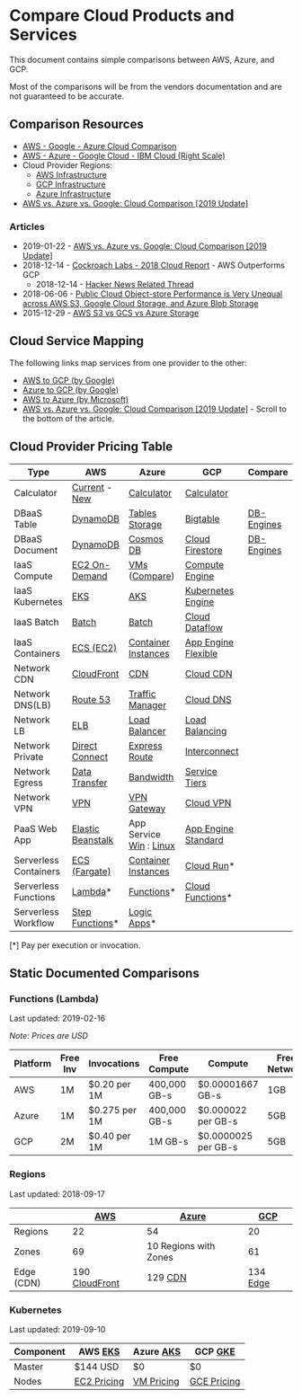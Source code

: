 # Compare Cloud Products and Services

This document contains simple comparisons between AWS, Azure, and GCP.

Most of the comparisons will be from the vendors documentation and are not guaranteed to be accurate.

## Comparison Resources

* [AWS - Google - Azure Cloud Comparison](https://caylent.com/aws-google-azure-cloud-comparison/)
* [AWS - Azure - Google Cloud - IBM Cloud (Right Scale)](https://www.rightscale.com/cloud-comparison-tool/)
* Cloud Provider Regions:
  * [AWS Infrastructure](https://www.infrastructure.aws/)
  * [GCP Infrastructure](https://cloud.google.com/about/locations/#regions-tab)
  * [Azure Infrastructure](https://azure.microsoft.com/en-au/global-infrastructure/regions/)
* [AWS vs. Azure vs. Google: Cloud Comparison [2019 Update]](https://www.datamation.com/cloud-computing/aws-vs-azure-vs-google-cloud-comparison.html)

### Articles

* 2019-01-22 - [AWS vs. Azure vs. Google: Cloud Comparison [2019 Update]](https://www.datamation.com/cloud-computing/aws-vs-azure-vs-google-cloud-comparison.html)
* 2018-12-14 - [Cockroach Labs - 2018 Cloud Report](https://www.cockroachlabs.com/blog/2018_cloud_report/) - AWS Outperforms GCP
  * 2018-12-14 - [Hacker News Related Thread](https://news.ycombinator.com/item?id=18673541)
* 2018-06-06 - [Public Cloud Object-store Performance is Very Unequal across AWS S3, Google Cloud Storage, and Azure Blob Storage](https://dev.to/sachinkagarwal/public-cloud-object-store-performance-is-very-unequal-across-aws-s3-google-cloud-storage-and-azure-blob-storage-13do)
* 2015-12-29 - [AWS S3 vs GCS vs Azure Storage](http://blog.zachbjornson.com/2015/12/29/cloud-storage-performance.html)

## Cloud Service Mapping

The following links map services from one provider to the other:

* [AWS to GCP (by Google)](https://cloud.google.com/free/docs/map-aws-google-cloud-platform)
* [Azure to GCP (by Google)](https://cloud.google.com/free/docs/map-azure-google-cloud-platform)
* [AWS to Azure (by Microsoft)](https://docs.microsoft.com/en-us/azure/architecture/aws-professional/services)
* [AWS vs. Azure vs. Google: Cloud Comparison [2019 Update]](https://www.datamation.com/cloud-computing/aws-vs-azure-vs-google-cloud-comparison.html) - Scroll to the bottom of the article.

## Cloud Provider Pricing Table

| Type | AWS | Azure | GCP | Compare |
|-|-|-|-|-|
|Calculator|[Current](https://calculator.s3.amazonaws.com/index.html) - [New](https://calculator.aws/#/)| [Calculator](https://azure.microsoft.com/en-au/pricing/calculator/)| [Calculator](https://cloud.google.com/products/calculator/)||
|DBaaS Table|[DynamoDB](https://aws.amazon.com/dynamodb/pricing/)|[Tables Storage](https://azure.microsoft.com/en-au/pricing/details/storage/tables/)|[Bigtable](https://cloud.google.com/bigtable/pricing)|[DB-Engines](https://db-engines.com/en/system/Amazon+DynamoDB%3BGoogle+Cloud+Bigtable%3BMicrosoft+Azure+Cosmos+DB%3BMicrosoft+Azure+Table+Storage)|
|DBaaS Document|[DynamoDB](https://aws.amazon.com/dynamodb/pricing/)|[Cosmos DB](https://azure.microsoft.com/en-au/pricing/details/cosmos-db/)|[Cloud Firestore](https://cloud.google.com/firestore/pricing)|[DB-Engines](https://db-engines.com/en/system/Amazon+DynamoDB%3BGoogle+Cloud+Firestore%3BMicrosoft+Azure+Cosmos+DB)|
|IaaS Compute|[EC2 On-Demand](https://aws.amazon.com/ec2/pricing/on-demand/)|[VMs](https://azure.microsoft.com/en-au/pricing/details/virtual-machines/series/) ([Compare](https://azureprice.net/?region=australiaeast&timeoption=month&currency=AUD))|[Compute Engine](https://cloud.google.com/compute/all-pricing)||
|IaaS Kubernetes|[EKS](https://aws.amazon.com/eks/pricing/)|[AKS](https://azure.microsoft.com/en-au/pricing/details/kubernetes-service/)|[Kubernetes Engine](https://cloud.google.com/kubernetes-engine/pricing)||
|IaaS Batch|[Batch](https://aws.amazon.com/batch/pricing/)|[Batch](https://azure.microsoft.com/en-au/pricing/details/batch/)|[Cloud Dataflow](https://cloud.google.com/dataflow/pricing)||
|IaaS Containers|[ECS (EC2)](https://aws.amazon.com/ecs/pricing/)|[Container Instances](https://azure.microsoft.com/en-au/pricing/details/container-instances/)|[App Engine Flexible](https://cloud.google.com/appengine/pricing)||
|Network CDN|[CloudFront](https://aws.amazon.com/cloudfront/pricing/)|[CDN](https://azure.microsoft.com/en-au/pricing/details/cdn/)|[Cloud CDN](https://cloud.google.com/cdn/pricing)||
|Network DNS(LB)|[Route 53](https://aws.amazon.com/route53/pricing/)|[Traffic Manager](https://azure.microsoft.com/en-au/pricing/details/traffic-manager/)|[Cloud DNS](https://cloud.google.com/dns/pricing)||
|Network LB|[ELB](https://aws.amazon.com/elasticloadbalancing/pricing/)|[Load Balancer](https://azure.microsoft.com/en-au/pricing/details/load-balancer/)|[Load Balancing](https://cloud.google.com/compute/all-pricing#lb)||
|Network Private|[Direct Connect](https://aws.amazon.com/directconnect/pricing/)|[Express Route](https://azure.microsoft.com/en-au/pricing/details/expressroute/)|[Interconnect](https://cloud.google.com/interconnect/pricing)||
|Network Egress|[Data Transfer](https://aws.amazon.com/ec2/pricing/on-demand/)|[Bandwidth](https://azure.microsoft.com/en-au/pricing/details/bandwidth/)|[Service Tiers](https://cloud.google.com/network-tiers/pricing)||
|Network VPN|[VPN](https://aws.amazon.com/vpn/pricing/)|[VPN Gateway](https://azure.microsoft.com/en-au/pricing/details/vpn-gateway/)|[Cloud VPN](https://cloud.google.com/vpn/pricing)||
|PaaS Web App|[Elastic Beanstalk](https://aws.amazon.com/elasticbeanstalk/pricing/)|App Service [Win](https://azure.microsoft.com/en-au/pricing/details/app-service/windows/) : [Linux](https://azure.microsoft.com/en-au/pricing/details/app-service/linux/)|[App Engine Standard](https://cloud.google.com/appengine/pricing)|
|Serverless Containers|[ECS (Fargate)](https://aws.amazon.com/fargate/pricing/)|[Container Instances](https://azure.microsoft.com/en-au/pricing/details/container-instances/)|[Cloud Run](https://cloud.google.com/run/pricing)*||
|Serverless Functions|[Lambda](https://aws.amazon.com/lambda/pricing/)*|[Functions](https://azure.microsoft.com/en-au/pricing/details/functions/)*|[Cloud Functions](https://cloud.google.com/functions/pricing)*||
|Serverless Workflow|[Step Functions](https://aws.amazon.com/step-functions/pricing/)*|[Logic Apps](https://azure.microsoft.com/en-au/pricing/details/logic-apps/)*|||

[*] Pay per execution or invocation.

## Static Documented Comparisons

### Functions (Lambda)

Last updated: 2019-02-16

_Note: Prices are USD_

| Platform | Free Inv | Invocations | Free Compute | Compute | Free Network | Network |
|-|-|-|-|-|-|-|
| AWS | 1M | $0.20 per 1M | 400,000 GB-s | $0.00001667 GB-s | 1GB | $0.09 per GB |
| Azure | 1M | $0.275 per 1M | 400,000 GB-s | $0.000022 per GB-s | 5GB | $0.165 per GB |
| GCP | 2M | $0.40 per 1M | 1M GB-s | $0.0000025 per GB-s | 5GB | $0.12 per GB |

### Regions

Last updated: 2018-09-17

|| [AWS](https://aws.amazon.com/about-aws/global-infrastructure/) | [Azure](https://azure.microsoft.com/en-au/global-infrastructure/regions/) | [GCP](https://cloud.google.com/about/locations/) |
|---------|----|----|----|
| Regions | 22 | 54 | 20 |
| Zones   | 69 | 10 Regions with Zones | 61 |
| Edge (CDN) |190 [CloudFront](https://aws.amazon.com/cloudfront/features/)| 129 [CDN](https://docs.microsoft.com/en-us/azure/cdn/cdn-pop-locations)|134 [Edge](https://cloud.google.com/about/locations/)|

### Kubernetes

Last updated: 2019-09-10

|Component|AWS [EKS](https://aws.amazon.com/eks/pricing/)|Azure [AKS](https://azure.microsoft.com/en-au/pricing/details/kubernetes-service/)|GCP [GKE](https://cloud.google.com/kubernetes-engine/pricing)|
|-|-|-|-|
|Master|$144 USD|$0|$0|
|Nodes|[EC2 Pricing](https://aws.amazon.com/ec2/pricing/on-demand/)|[VM Pricing](https://azure.microsoft.com/en-au/pricing/details/virtual-machines/series/)|[GCE Pricing](https://cloud.google.com/compute/all-pricing)|

